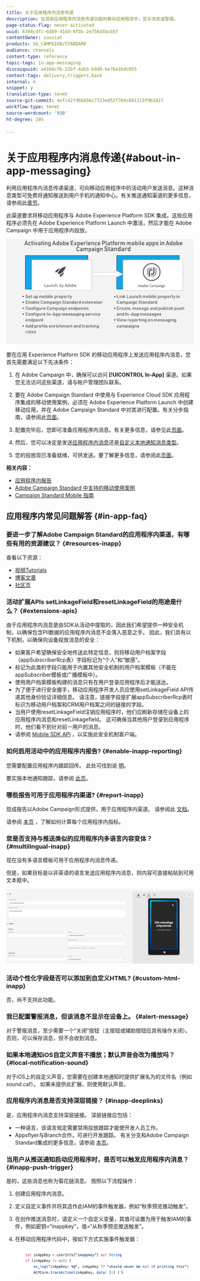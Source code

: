 ```yaml
---
title: 关于应用程序内消息传递
description: 在具有应用程序内消息传递功能的移动应用程序中，显示消息或警报。
page-status-flag: never-activated
uuid: 6784cdfc-6db9-41dd-9fbb-2e756a5bcb5f
contentOwner: sauviat
products: SG_CAMPAIGN/STANDARD
audience: channels
content-type: reference
topic-tags: in-app-messaging
discoiquuid: a4168cfb-22bf-4ab3-b9d8-6e76e1bdc055
context-tags: delivery,triggers,back
internal: n
snippet: y
translation-type: tm+mt
source-git-commit: 4efc42fd6b656c7723ed52f704c801113f9b3817
workflow-type: tm+mt
source-wordcount: '930'
ht-degree: 28%

---
```



# 关于应用程序内消息传递{#about-in-app-messaging}

利用应用程序内消息传递渠道，可向移动应用程序中的活动用户发送消息。这种消息类型可免费将通知推送到用户手机的通知中心。有关推送通知渠道的更多信息，请参阅此[章节](../../channels/using/about-push-notifications.md)。

此渠道要求将移动应用程序与 Adobe Experience Platform SDK 集成。这些应用程序必须先在 Adobe Experience Platform Launch 中激活，然后才能在 Adobe Campaign 中用于应用程序内投放。

![](assets/launch_campaign.png)

要在应用 Experience Platform SDK 的移动应用程序上发送应用程序内消息，您首先需要满足以下先决条件：

1. 在 Adobe Campaign 中，确保可以访问 **[!UICONTROL In-App]** 渠道。如果您无法访问这些渠道，请与帐户管理团队联系。

1. 要在 Adobe Campaign Standard 中使用与 Experience Cloud SDK 应用程序集成的移动使用案例，必须在 Adobe Experience Platform Launch 中创建移动应用，并在 Adobe Campaign Standard 中对其进行配置。有关分步指南，请参阅此[页面](https://helpx.adobe.com/cn/campaign/kb/configuring-app-sdk.html)。

1. 配置完毕后，您即可准备应用程序内消息。有关更多信息，请参见此[页面](../../channels/using/preparing-and-sending-an-in-app-message.md#preparing-your-in-app-message)。

1. 然后，您可以决定是发送[应用程序内消息](../../channels/using/customizing-an-in-app-message.md)还是[自定义本地通知消息类型](../../channels/using/customizing-an-in-app-message.md#customizing-a-local-notification-message-type)。

1. 您的投放现已准备就绪，可供发送。要了解更多信息，请参阅此[页面](../../channels/using/preparing-and-sending-an-in-app-message.md#sending-your-in-app-message)。

**相关内容：**

* [应用程序内报告](../../reporting/using/in-app-report.md)
* [Adobe Campaign Standard 中支持的移动使用案例](https://helpx.adobe.com/cn/campaign/kb/configure-launch-rules-acs-use-cases.html)
* [Campaign Standard Mobile 指南](https://helpx.adobe.com/cn/campaign/kb/acs-mobile.html)

## 应用程序内常见问题解答 {#in-app-faq}

### 要进一步了解Adobe Campaign Standard的应用程序内渠道，有哪些有用的资源建议？ {#resources-inapp}

查看以下资源：

* [视频Tutorials](https://docs.adobe.com/content/help/en/campaign-standard-learn/tutorials/communication-channels/mobile/in-app/in-app-message-overview.html)
* [博客文章](https://theblog.adobe.com/get-more-out-of-the-new-in-app-message-channel-from-adobe-campaign/)
* [社区页](https://experienceleaguecommunities.adobe.com/t5/adobe-campaign-standard/ct-p/adobe-campaign-standard-community)

### 活动扩展APIs setLinkageField和resetLinkageField的用途是什么？ {#extensions-apis}

由于应用程序内消息是由SDK从活动中提取的，因此我们希望提供一种安全机制，以确保包含PII数据的应用程序内消息不会落入恶意之手。 因此，我们具有以下机制，以确保向设备投放消息的安全：

* 如果客户希望确保安全地传送此特定信息，则将移动用户档案字段（appSubscriberRcp表）字段标记为“个人”和“敏感”。
* 标记为此类的字段只能用于内置其他安全机制的用户档案模板（不能在appSubscriber模板或广播模板中）。
* 使用用户档案模板构建的消息只有在用户登录应用程序后才能送达。
* 为了便于进行安全握手，移动应用程序开发人员应使用setLinkageField API传递其他身份验证详细信息。 请注意，链接字段是扩展appSubscriberRcp表时标识为移动用户档案和CRM用户档案之间的链接的字段。
* 当用户使用resetLinkageField注销应用程序时，他们应刷新存储在设备上的应用程序内消息和resetLinkagefield。 这可确保当其他用户登录到应用程序时，他们看不到针对前一用户的消息。
* 请参阅 [Mobile SDK API](Https://aep-sdks.gitbook.io/docs/using-mobile-extensions/adobe-campaign-standard/adobe-campaign-standard-api-reference) ，以实施此安全机制客户端。

### 如何启用活动中的应用程序内报告? {#enable-inapp-reporting}

您需要配置应用程序内跟踪回传。 此处可找到说 [明](https://helpx.adobe.com/campaign/kb/config-app-in-launch.html#InApptrackingpostback)。

要实施本地通知跟踪，请参阅 [此页](../../administration/using/local-tracking.md)。

### 哪些报告可用于应用程序内渠道? {#report-inapp}

现成报告以Adobe Campaign形式提供，用于应用程序内渠道。 请参阅此 [文档](../../reporting/using/in-app-report.md)。

请参阅 [本页](../../reporting/using/indicator-calculation.md#in-app-delivery) ，了解如何计算每个应用程序内指标。

### 您是否支持与推送类似的应用程序内多语言内容变体？ {#multilingual-inapp}

现在没有多语言模板可用于应用程序内消息传递。

但是，如果目标是以非英语的语言发送应用程序内消息，则内容可直接粘贴到可用文本框中。

![](assets/faq_inapp.png)

### 活动个性化字段是否可以添加到自定义HTML? {#custom-html-inapp}

否，尚不支持此功能。

### 我已配置警报消息，但该消息不显示在设备上。 {#alert-message}

对于警报消息，至少需要一个“关闭”按钮（主按钮或辅助按钮应具有操作关闭）。 否则，可以保存消息，但不会收到消息。

### 如果本地通知iOS自定义声音不播放；默认声音会改为播放吗？ {#local-notification-sound}

对于iOS上的自定义声音，您需要在创建本地通知时提供扩展名为的文件名（例如sound.caf）。 如果未提供此扩展，则使用默认声音。

### 应用程序内消息是否支持深层链接？ {#inapp-deeplinks}

是，应用程序内消息支持深层链接。 深层链接应包括：

* 一种语言，该语言规定需要禁用投放跟踪才能使开发人员工作。
* Appsflyer与Branch合作，可进行开发跟踪。 有关分支和Adobe Campaign Standard集成的更多信息，请参阅 [本页](https://help.branch.io/using-branch/docs/adobe-campaign-standard-1)。

### 当用户从推送通知启动应用程序时，是否可以触发应用程序内消息？ {#inapp-push-trigger}

是的，这些消息也称为菊花链消息。 按照以下流程操作：

1. 创建应用程序内消息。

1. 定义自定义事件并将其选作此IAM的事件触发器，例如“秋季预览推动触发”。

1. 在创作推送消息时，请定义一个自定义变量，其值可设置为用于触发IAM的事件，例如密钥=“inappkey”，值=“从秋季预览推送触发”。

1. 在移动应用程序代码中，按如下方式实施事件触发器：

   ![](assets/faq_inapp_2.png)
